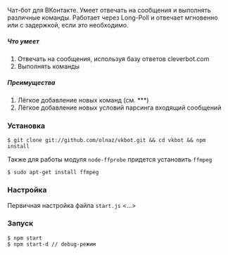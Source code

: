 Чат-бот для ВКонтакте. Умеет отвечать на сообщения и выполнять различные команды.
Работает через Long-Poll и отвечает мгновенно или с задержкой, если это необходимо.

##### Что умеет
1. Отвечать на сообщения, используя базу ответов cleverbot.com
2. Выполнять команды

##### Преимущества
1. Лёгкое добавление новых команд (см. ***)
2. Лёгкое добавление новых условий парсинга входящий сообщений

### Установка
    $ git clone git://github.com/olnaz/vkbot.git && cd vkbot && npm install


Также для работы модуля `node-ffprobe` придется установить `ffmpeg`  

    $ sudo apt-get install ffmpeg

### Настройка

Первичная настройка файла `start.js` <...>

### Запуск
    $ npm start
    $ npm start-d // debug-режим
